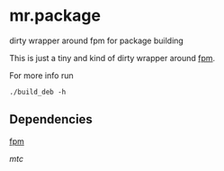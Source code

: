 # mr.package
dirty wrapper around fpm for package building

This is just a tiny and kind of dirty wrapper around [fpm](https://github.com/jordansissel/fpm).

For more info run

    ./build_deb -h

## Dependencies
[fpm](https://github.com/jordansissel/fpm)

*mtc*
